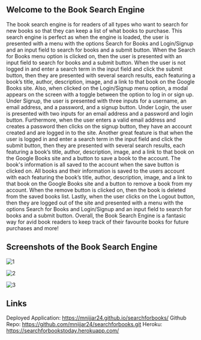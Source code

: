 ## Welcome to the Book Search Engine

The book search engine is for readers of all types who want to search for new books so that they can keep a list of what books to purchase. This search engine is perfect as when the engine is loaded, the user is presented with a menu with the options Search for Books and Login/Signup and an input field to search for books and a submit button. When the Search for Books menu option is clicked on, then the user is presented with an input field to search for books and a submit button. When the user is not logged in and enter a search term in the input field and click the submit button, then they are presented with several search results, each featuring a book’s title, author, description, image, and a link to that book on the Google Books site. Also, when clicked on the Login/Signup menu option, a modal appears on the screen with a toggle between the option to log in or sign up. Under Signup, the user is presented with three inputs for a username, an email address, and a password, and a signup button. Under Login, the user is presented with two inputs for an email address and a password and login button. Furthermore, when the user enters a valid email address and creates a password then clicks on the signup button, they have an account created and are logged in to the site. Another great feature is that when the user is logged in and enter a search term in the input field and click the submit button, then they are presented with several search results, each featuring a book’s title, author, description, image, and a link to that book on the Google Books site and a button to save a book to the account. The book's information is all saved to the account when the save button is clicked on. All books and their information is saved to the users account with each featuring the book’s title, author, description, image, and a link to that book on the Google Books site and a button to remove a book from my account. When the remove button is clicked on, then the book is deleted from the saved books list. Lastly, when the user clicks on the Logout button, then they are logged out of the site and presented with a menu with the options Search for Books and Login/Signup and an input field to search for books and a submit button. Overall, the Book Search Engine is a fantasic way for avid book readers to keep track of their favourite books for future purchases and more! 

## Screenshots of the Book Search Engine

![1](https://user-images.githubusercontent.com/87215165/151209773-df939374-8e0a-4eb2-8aaf-9e13a435bed5.png)

![2](https://user-images.githubusercontent.com/87215165/151209783-696d421a-ba16-4831-b1a7-fe10f0fd1f04.png)

![3](https://user-images.githubusercontent.com/87215165/151209791-cb095274-68da-4503-b424-7e860e39653a.png)


## Links
Deployed Application: https://mnijjar24.github.io/searchforbooks/
Github Repo: https://github.com/mnijjar24/searchforbooks.git
Heroku: https://searchforbookstoday.herokuapp.com/